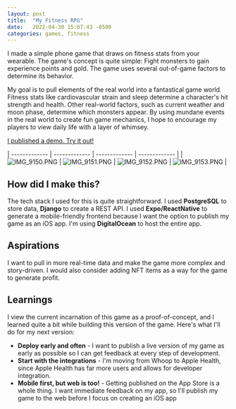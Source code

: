 ```yaml
---
layout: post
title:  "My Fitness RPG"
date:   2022-04-30 15:07:43 -0500
categories: games, fitness
---
```


I made a simple phone game that draws on fitness stats from your wearable. The game's concept is quite simple: Fight monsters to gain experience points and gold. The game uses several out-of-game factors to determine its behavior.

My goal is to pull elements of the real world into a fantastical game world. Fitness stats like cardiovascular strain and sleep determine a character's hit strength and health. Other real-world factors, such as current weather and moon phase, determine which monsters appear. By using mundane events in the real world to create fun game mechanics, I hope to encourage my players to view daily life with a layer of whimsey.

[I published a demo. Try it out!](https://witch-game-text-adventure-i26wf.ondigitalocean.app/)

| ------------- | ------------- | ------------- | ------------- |
| ![IMG_9150.PNG](/assets/witch_game/IMG_9150.PNG) | ![IMG_9151.PNG](/assets/witch_game/IMG_9151.PNG) | ![IMG_9152.PNG](/assets/witch_game/IMG_9152.PNG) | ![IMG_9153.PNG](/assets/witch_game/IMG_9153.PNG) |

## How did I make this?

The tech stack I used for this is quite straightforward. I used **PostgreSQL** to store data, **Django** to create a REST API. I used **Expo/ReactNative** to generate a mobile-friendly frontend because I want the option to publish my game as an iOS app. I'm using **DigitalOcean** to host the entire app.

## Aspirations

I want to pull in more real-time data and make the game more complex and story-driven. I would also consider adding NFT items as a way for the game to generate profit.

## Learnings

I view the current incarnation of this game as a proof-of-concept, and I learned quite a bit while building this version of the game. Here's what I'll do for my next version:
- **Deploy early and often** - I want to publish a live version of my game as early as possible so I can get feedback at every step of development.
- **Start with the integrations** - I'm moving from Whoop to Apple Health, since Apple Health has far more users and allows for developer integration.
- **Mobile first, but web is too!** - Getting published on the App Store is a whole thing. I want immediate feedback on my app, so I'll publish my game to the web before I focus on creating an iOS app